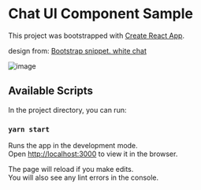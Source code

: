 # Chat UI Component Sample

This project was bootstrapped with [Create React App](https://github.com/facebook/create-react-app).

design from: [Bootstrap snippet. white chat](https://www.bootdey.com/snippets/view/white-chat)

![image](https://user-images.githubusercontent.com/7941022/133915687-f4e9cda9-baf7-429f-9363-c959f16bf3f1.png)


## Available Scripts

In the project directory, you can run:

### `yarn start`

Runs the app in the development mode.\
Open [http://localhost:3000](http://localhost:3000) to view it in the browser.

The page will reload if you make edits.\
You will also see any lint errors in the console.
